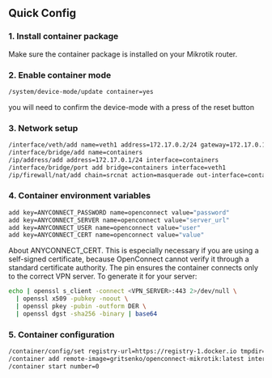 
## Quick Config

### 1. Install container package

Make sure the container package is installed on your Mikrotik router.

### 2. Enable container mode
```bash
/system/device-mode/update container=yes
```
you will need to confirm the device-mode with a press of the reset button

### 3. Network setup
```bash
/interface/veth/add name=veth1 address=172.17.0.2/24 gateway=172.17.0.1
/interface/bridge/add name=containers
/ip/address/add address=172.17.0.1/24 interface=containers
/interface/bridge/port add bridge=containers interface=veth1
/ip/firewall/nat/add chain=srcnat action=masquerade out-interface=containers
```

### 4.  Container environment variables
```bash
add key=ANYCONNECT_PASSWORD name=openconnect value="password"
add key=ANYCONNECT_SERVER name=openconnect value="server_url"
add key=ANYCONNECT_USER name=openconnect value="user"
add key=ANYCONNECT_CERT name=openconnect value="value" 
```
About ANYCONNECT_CERT. This is especially necessary if you are using a self-signed certificate, because OpenConnect cannot verify it through a standard certificate authority. The pin ensures the container connects only to the correct VPN server.
To generate it for your server:
```bash
echo | openssl s_client -connect <VPN_SERVER>:443 2>/dev/null \
  | openssl x509 -pubkey -noout \
  | openssl pkey -pubin -outform DER \
  | openssl dgst -sha256 -binary | base64
```

### 5. Container configuration
```bash
/container/config/set registry-url=https://registry-1.docker.io tmpdir=/docker/tmp
/container add remote-image=gritsenko/openconnect-mikrotik:latest interface=veth1 envlist=openconnect root-dir=/docker/openconnect start-on-boot=yes hostname=openconnect logging=yes
/container start number=0
````